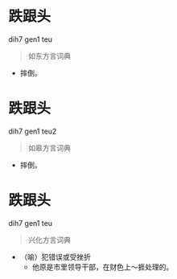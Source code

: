 # 跌跟头
dih7 gen1 teu
> 如东方言词典
- 摔倒。

# 跌跟头
dih7 gen1 teu2
> 如皋方言词典
- 摔倒。

# 跌跟头
dih7 gen1 teu
> 兴化方言词典
- （喻）犯错误或受挫折
  - 他原是市里领导干部，在财色上～捱处理的。
